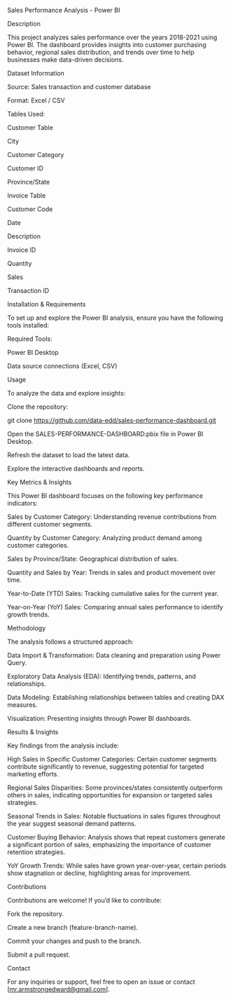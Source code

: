 Sales Performance Analysis - Power BI

Description

This project analyzes sales performance over the years 2018-2021 using Power BI. The dashboard provides insights into customer purchasing behavior, regional sales distribution, and trends over time to help businesses make data-driven decisions.

Dataset Information

Source: Sales transaction and customer database

Format: Excel / CSV

Tables Used:

Customer Table

City

Customer Category

Customer ID

Province/State

Invoice Table

Customer Code

Date

Description

Invoice ID

Quantity

Sales

Transaction ID

Installation & Requirements

To set up and explore the Power BI analysis, ensure you have the following tools installed:

Required Tools:

Power BI Desktop

Data source connections (Excel, CSV)

Usage

To analyze the data and explore insights:

Clone the repository:

git clone https://github.com/data-edd/sales-performance-dashboard.git

Open the SALES-PERFORMANCE-DASHBOARD.pbix file in Power BI Desktop.

Refresh the dataset to load the latest data.

Explore the interactive dashboards and reports.

Key Metrics & Insights

This Power BI dashboard focuses on the following key performance indicators:

Sales by Customer Category: Understanding revenue contributions from different customer segments.

Quantity by Customer Category: Analyzing product demand among customer categories.

Sales by Province/State: Geographical distribution of sales.

Quantity and Sales by Year: Trends in sales and product movement over time.

Year-to-Date (YTD) Sales: Tracking cumulative sales for the current year.

Year-on-Year (YoY) Sales: Comparing annual sales performance to identify growth trends.

Methodology

The analysis follows a structured approach:

Data Import & Transformation: Data cleaning and preparation using Power Query.

Exploratory Data Analysis (EDA): Identifying trends, patterns, and relationships.

Data Modeling: Establishing relationships between tables and creating DAX measures.

Visualization: Presenting insights through Power BI dashboards.

Results & Insights

Key findings from the analysis include:

High Sales in Specific Customer Categories: Certain customer segments contribute significantly to revenue, suggesting potential for targeted marketing efforts.

Regional Sales Disparities: Some provinces/states consistently outperform others in sales, indicating opportunities for expansion or targeted sales strategies.

Seasonal Trends in Sales: Notable fluctuations in sales figures throughout the year suggest seasonal demand patterns.

Customer Buying Behavior: Analysis shows that repeat customers generate a significant portion of sales, emphasizing the importance of customer retention strategies.

YoY Growth Trends: While sales have grown year-over-year, certain periods show stagnation or decline, highlighting areas for improvement.

Contributions

Contributions are welcome! If you’d like to contribute:

Fork the repository.

Create a new branch (feature-branch-name).

Commit your changes and push to the branch.

Submit a pull request.

Contact

For any inquiries or support, feel free to open an issue or contact [mr.armstrongedward@gmail.com].
